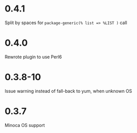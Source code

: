 # 0.4.1

Split by spaces for `package-generic(% list => %LIST )` call

# 0.4.0

Rewrote plugin to use Perl6

# 0.3.8-10

Issue warning instead of fall-back to yum, when unknown OS

# 0.3.7

Minoca OS support

